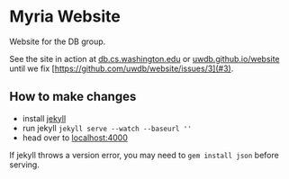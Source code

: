 # Myria Website

Website for the DB group.

See the site in action at [db.cs.washington.edu](http://db.cs.washington.edu/) or [uwdb.github.io/website](https://uwdb.github.io/website) until we fix [https://github.com/uwdb/website/issues/3](#3).

## How to make changes

* install [jekyll](http://jekyllrb.com/)
* run jekyll `jekyll serve --watch --baseurl ''`
* head over to [localhost:4000](http://127.0.0.1:4000)

If jekyll throws a version error, you may need to `gem install json` before serving.
